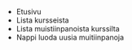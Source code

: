 
- Etusivu
- Lista kursseista
- Lista muistiinpanoista kurssilta
- Nappi luoda uusia muitiinpanoja


